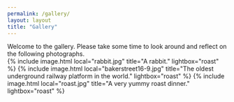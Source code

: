 ```yaml
---
permalink: /gallery/
layout: layout
title: "Gallery"
---
```

<div class="content">
	Welcome to the gallery. Please take some time to look around and reflect on the following photographs.
</div>
<div class="gallery">
{% include image.html local="rabbit.jpg" title="A rabbit." lightbox="roast" %}
{% include image.html local="bakerstreet16-9.jpg" title="The oldest underground railway platform in the world." lightbox="roast" %}
{% include image.html local="roast.jpg" title="A very yummy roast dinner." lightbox="roast" %}
</div>